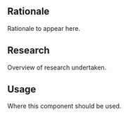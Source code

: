 ## Rationale
Rationale to appear here.
## Research
Overview of research undertaken.
## Usage
Where this component should be used.
